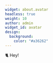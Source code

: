 ```yaml
---
widget: about.avatar
headless: true
weight: 10
author: admin
widget_id: avatar
design:
  background:
    color: "#a36262"
---
```

🐈 Hey!